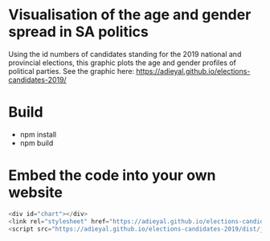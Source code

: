# Visualisation of the age and gender spread in SA politics

Using the id numbers of candidates standing for the 2019 national and provincial elections, this graphic plots the age and gender profiles of political parties. See the graphic here: <a href="https://adieyal.github.io/elections-candidates-2019/">https://adieyal.github.io/elections-candidates-2019/</a>

# Build

- npm install
- npm build

# Embed the code into your own website

```javascript
<div id="chart"></div>
<link rel="stylesheet" href="https://adieyal.github.io/elections-candidates-2019/dist/css/style.min.css"/>
<script src="https://adieyal.github.io/elections-candidates-2019/dist/js/main.min.js" charset="utf-8"></script>
```
